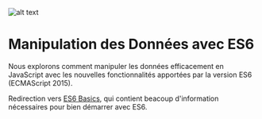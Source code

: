 ![alt text](<https://github.com/Aurelien292/holbertonschool-web_back_end/tree/main/ES6_basic/ES6Bases.jpg>)

# Manipulation des Données avec ES6

Nous explorons comment manipuler les données efficacement en JavaScript avec les nouvelles fonctionnalités apportées par la version ES6 (ECMAScript 2015).


Redirection vers [ES6 Basics](https://github.com/Aurelien292/holbertonschool-web_back_end/tree/main/ES6_basic), qui contient beacoup d'information nécessaires pour bien démarrer avec ES6.


